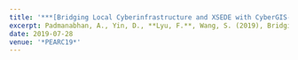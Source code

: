 ```yaml
---
title: '***[Bridging Local Cyberinfrastructure and XSEDE with CyberGIS-Jupyter](https://dl.acm.org/doi/10.1145/3332186.3333257)***'
excerpt: Padmanabhan, A., Yin, D., **Lyu, F.**, Wang, S. (2019), Bridging Local Cyberinfrastructure and XSEDE with CyberGIS-Jupyter. In *Proceedings of the Practice and Experience in Advanced Research Computing on Rise of the Machines learning*. Association for Computing Machinery, New York, NY, USA, Article 95, 1–3.
date: 2019-07-28
venue: '*PEARC19*'
---
```


